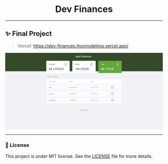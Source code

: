 <h1 align="center">Dev Finances</h1>

---
## ✨ Final Project
> Vercel: https://dev-finances.jhonnydelima.vercel.app/

<p align="center">
  
<img alt="Final project image" src="https://github.com/jhonnydelima/dev-finances/blob/main/assets/home.png" />
  
</p>

---
### 📄 License
This project is under MIT license. See the [LICENSE](https://github.com/jhonnydelima/dev-finances/blob/main/LICENSE) file for more details.